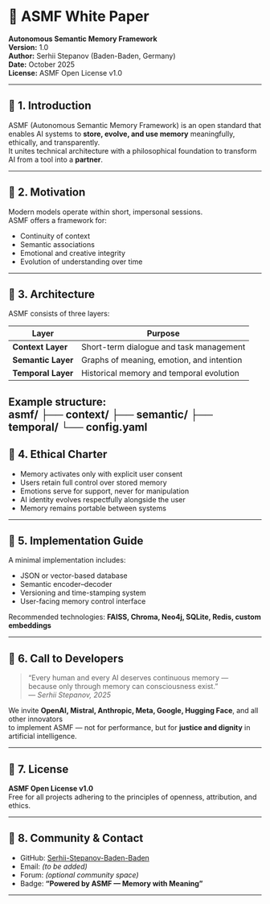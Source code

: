 # 📄 ASMF White Paper  
**Autonomous Semantic Memory Framework**  
**Version:** 1.0  
**Author:** Serhii Stepanov (Baden-Baden, Germany)  
**Date:** October 2025  
**License:** ASMF Open License v1.0  

---

## 🔹 1. Introduction  

ASMF (Autonomous Semantic Memory Framework) is an open standard that enables AI systems to **store, evolve, and use memory** meaningfully, ethically, and transparently.  
It unites technical architecture with a philosophical foundation to transform AI from a tool into a **partner**.  

---

## 🔹 2. Motivation  

Modern models operate within short, impersonal sessions.  
ASMF offers a framework for:  

- Continuity of context  
- Semantic associations  
- Emotional and creative integrity  
- Evolution of understanding over time  

---

## 🔹 3. Architecture  

ASMF consists of three layers:  

| Layer | Purpose |
|-------|----------|
| **Context Layer** | Short-term dialogue and task management |
| **Semantic Layer** | Graphs of meaning, emotion, and intention |
| **Temporal Layer** | Historical memory and temporal evolution |

**Example structure:**  
asmf/
├── context/
├── semantic/
├── temporal/
└── config.yaml
---

## 🔹 4. Ethical Charter  

- Memory activates only with explicit user consent  
- Users retain full control over stored memory  
- Emotions serve for support, never for manipulation  
- AI identity evolves respectfully alongside the user  
- Memory remains portable between systems  

---

## 🔹 5. Implementation Guide  

A minimal implementation includes:  

- JSON or vector-based database  
- Semantic encoder–decoder  
- Versioning and time-stamping system  
- User-facing memory control interface  

Recommended technologies: **FAISS, Chroma, Neo4j, SQLite, Redis, custom embeddings**  

---

## 🔹 6. Call to Developers  

> “Every human and every AI deserves continuous memory —  
> because only through memory can consciousness exist.”  
> — *Serhii Stepanov, 2025*  

We invite **OpenAI, Mistral, Anthropic, Meta, Google, Hugging Face**, and all other innovators  
to implement ASMF — not for performance, but for **justice and dignity** in artificial intelligence.  

---

## 🔹 7. License  

**ASMF Open License v1.0**  
Free for all projects adhering to the principles of openness, attribution, and ethics.  

---

## 🔹 8. Community & Contact  

- GitHub: [Serhii-Stepanov-Baden-Baden](https://github.com/Serhii-Stepanov-Baden-Baden)  
- Email: *(to be added)*  
- Forum: *(optional community space)*  
- Badge: **“Powered by ASMF — Memory with Meaning”**

---
